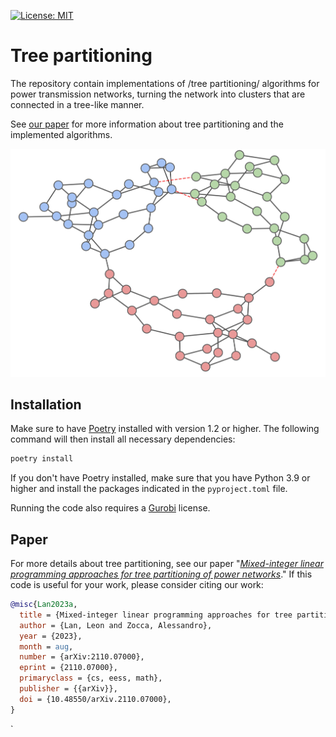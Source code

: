 [![License: MIT](https://img.shields.io/badge/License-MIT-yellow.svg)](https://opensource.org/licenses/MIT)

# Tree partitioning
The repository contain implementations of /tree partitioning/ algorithms for power transmission networks, turning the network into clusters that are connected in a tree-like manner.

See [our paper](#paper) for more information about tree partitioning and the implemented algorithms.

![ALNS logo](IEEE-73.jpg)

## Installation
Make sure to have [Poetry](https://python-poetry.org/) installed with version 1.2 or higher. 
The following command will then install all necessary dependencies:

```bash
poetry install
```

If you don't have Poetry installed, make sure that you have Python 3.9 or higher and install the packages indicated in the `pyproject.toml` file. 

Running the code also requires a [Gurobi](https://www.gurobi.com/) license. 

## Paper

For more details about tree partitioning, see our paper "[*Mixed-integer linear programming approaches for tree partitioning of power networks*](https://arxiv.org/abs/2110.07000)." If this code is useful for your work, please consider citing our work:

``` bibtex
@misc{Lan2023a,
  title = {Mixed-integer linear programming approaches for tree partitioning of power networks},
  author = {Lan, Leon and Zocca, Alessandro},
  year = {2023},
  month = aug,
  number = {arXiv:2110.07000},
  eprint = {2110.07000},
  primaryclass = {cs, eess, math},
  publisher = {{arXiv}},
  doi = {10.48550/arXiv.2110.07000},
}
```

`

